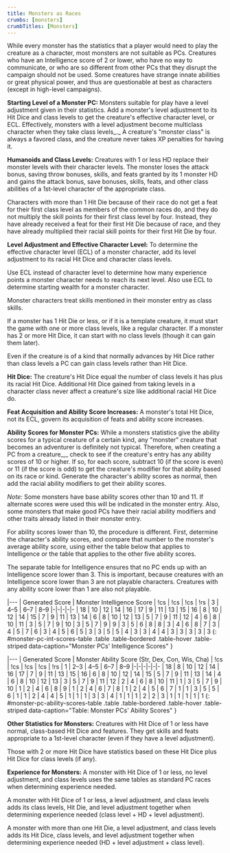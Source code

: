 ```yaml
---
title: Monsters as Races
crumbs: [monsters]
crumbTitles: [Monsters]
---
```


While every monster has the statistics that a player would need to play the creature as a character, most monsters are not suitable as PCs. Creatures who have an Intelligence score of 2 or lower, who have no way to communicate, or who are so different from other PCs that they disrupt the campaign should not be used. Some creatures have strange innate abilities or great physical power, and thus are questionable at best as characters (except in high-level campaigns).

**Starting Level of a Monster PC:** Monsters suitable for play have a level adjustment given in their statistics. Add a monster's level adjustment to its Hit Dice and class levels to get the creature's effective character level, or ECL. Effectively, monsters with a level adjustment become multiclass character when they take class levels_._ A creature's "monster class" is always a favored class, and the creature never takes XP penalties for having it.

**Humanoids and Class Levels:** Creatures with 1 or less HD replace their monster levels with their character levels. The monster loses the attack bonus, saving throw bonuses, skills, and feats granted by its 1 monster HD and gains the attack bonus, save bonuses, skills, feats, and other class abilities of a 1st-level character of the appropriate class.

Characters with more than 1 Hit Die because of their race do not get a feat for their first class level as members of the common races do, and they do not multiply the skill points for their first class level by four. Instead, they have already received a feat for their first Hit Die because of race, and they have already multiplied their racial skill points for their first Hit Die by four.

**Level Adjustment and Effective Character Level:** To determine the effective character level (ECL) of a monster character, add its level adjustment to its racial Hit Dice and character class levels.

Use ECL instead of character level to determine how many experience points a monster character needs to reach its next level. Also use ECL to determine starting wealth for a monster character.

Monster characters treat skills mentioned in their monster entry as class skills.

If a monster has 1 Hit Die or less, or if it is a template creature, it must start the game with one or more class levels, like a regular character. If a monster has 2 or more Hit Dice, it can start with no class levels (though it can gain them later).

Even if the creature is of a kind that normally advances by Hit Dice rather than class levels a PC can gain class levels rather than Hit Dice.

**Hit Dice:** The creature's Hit Dice equal the number of class levels it has plus its racial Hit Dice. Additional Hit Dice gained from taking levels in a character class never affect a creature's size like additional racial Hit Dice do.

**Feat Acquisition and Ability Score Increases:** A monster's total Hit Dice, not its ECL, govern its acquisition of feats and ability score increases.

**Ability Scores for Monster PCs:** While a monsters statistics give the ability scores for a typical creature of a certain kind, any "monster" creature that becomes an adventurer is definitely not typical. Therefore, when creating a PC from a creature_,_ check to see if the creature's entry has any ability scores of 10 or higher. If so, for each score, subtract 10 (if the score is even) or 11 (if the score is odd) to get the creature's modifier for that ability based on its race or kind. Generate the character's ability scores as normal, then add the racial ability modifiers to get their ability scores.

_Note:_ Some monsters have base ability scores other than 10 and 11. If alternate scores were used this will be indicated in the monster entry. Also, some monsters that make good PCs have their racial ability modifiers and other traits already listed in their monster entry.

For ability scores lower than 10, the procedure is different. First, determine the character's ability scores, and compare that number to the monster's average ability score, using either the table below that applies to Intelligence or the table that applies to the other five ability scores.

The separate table for Intelligence ensures that no PC ends up with an Intelligence score lower than 3. This is important, because creatures with an Intelligence score lower than 3 are not playable characters. Creatures with any ability score lower than 1 are also not playable.

|---
| Generated Score | Monster Intelligence Score | !cs | !cs | !cs
| !rs | 3 | 4–5 | 6–7 | 8–9
|-|-|-|-|-
| 18 | 10 | 12 | 14 | 16
| 17 | 9 | 11 | 13 | 15
| 16 | 8 | 10 | 12 | 14
| 15 | 7 | 9 | 11 | 13
| 14 | 6 | 8 | 10 | 12
| 13 | 5 | 7 | 9 | 11
| 12 | 4 | 6 | 8 | 10
| 11 | 3 | 5 | 7 | 9
| 10 | 3 | 5 | 7 | 9
| 9 | 3 | 5 | 6 | 8
| 8 | 3 | 4 | 6 | 8
| 7 | 3 | 4 | 5 | 7
| 6 | 3 | 4 | 5 | 6
| 5 | 3 | 3 | 5 | 5
| 4 | 3 | 3 | 4 | 4
| 3 | 3 | 3 | 3 | 3
{: #monster-pc-int-scores-table .table .table-bordered .table-hover .table-striped data-caption="Monster PCs' Intelligence Scores" }

|---
| Generated Score | Monster Ability Score (Str, Dex, Con, Wis, Cha) | !cs | !cs | !cs | !cs
| !rs | 1 | 2–3 | 4–5 | 6–7 | 8–9
|-|-|-|-|-|-
| 18 | 8 | 10 | 12 | 14 | 16
| 17 | 7 | 9 | 11 | 13 | 15
| 16 | 6 | 8 | 10 | 12 | 14
| 15 | 5 | 7 | 9 | 11 | 13
| 14 | 4 | 6 | 8 | 10 | 12
| 13 | 3 | 5 | 7 | 9 | 11
| 12 | 2 | 4 | 6 | 8 | 10
| 11 | 1 | 3 | 5 | 7 | 9
| 10 | 1 | 2 | 4 | 6 | 8
| 9 | 1 | 2 | 4 | 6 | 7
| 8 | 1 | 2 | 4 | 5 | 6
| 7 | 1 | 1 | 3 | 5 | 5
| 6 | 1 | 1 | 2 | 4 | 4
| 5 | 1 | 1 | 1 | 3 | 3
| 4 | 1 | 1 | 1 | 2 | 2
| 3 | 1 | 1 | 1 | 1 | 1
{: #monster-pc-ability-scores-table .table .table-bordered .table-hover .table-striped data-caption="Table: Monster PCs' Ability Scores" }

**Other Statistics for Monsters:** Creatures with Hit Dice of 1 or less have normal, class-based Hit Dice and features. They get skills and feats appropriate to a 1st-level character (even if they have a level adjustment).

Those with 2 or more Hit Dice have statistics based on these Hit Dice plus Hit Dice for class levels (if any).

**Experience for Monsters:** A monster with Hit Dice of 1 or less, no level adjustment, and class levels uses the same tables as standard PC races when determining experience needed.

A monster with Hit Dice of 1 or less, a level adjustment, and class levels adds its class levels, Hit Die, and level adjustment together when determining experience needed (class level + HD + level adjustment).

A monster with more than one Hit Die, a level adjustment, and class levels adds its Hit Dice, class levels, and level adjustment together when determining experience needed (HD + level adjustment + class level).
